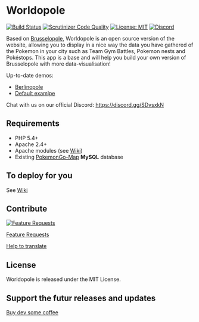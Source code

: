 # Worldopole

[![Build Status](https://scrutinizer-ci.com/g/brusselopole/Worldopole/badges/build.png?b=master)](https://scrutinizer-ci.com/g/brusselopole/Worldopole/build-status/master) [![Scrutinizer Code Quality](https://scrutinizer-ci.com/g/brusselopole/Worldopole/badges/quality-score.png?b=master)](https://scrutinizer-ci.com/g/brusselopole/Worldopole/?branch=master) [![License: MIT](https://img.shields.io/badge/License-MIT-blue.svg)](https://opensource.org/licenses/MIT) [![Discord](https://discordapp.com/api/guilds/221110649562988544/widget.png)](https://discord.gg/SDvsxkN)

Based on [Brusselopole](http://www.brusselopole.be), Worldopole is an open source version of the website, allowing you to display in a nice way the data you have gathered of the Pokemon in your city such as Team Gym Battles, Pokemon nests and Pokéstops. This app is a base and will help you build your own version of Brusselopole with more data-visualisation! 

Up-to-date demos:
- [Berlinopole](https://obihoernchen.net/pokemon/)
- [Default examlpe](http://pokemon.32k.ch/)

Chat with us on our official Discord: https://discord.gg/SDvsxkN

## Requirements
- PHP 5.4+
- Apache 2.4+
 - Apache modules (see [Wiki](https://github.com/brusselopole/Worldopole/wiki/Installation-instructions))
- Existing [PokemonGo-Map](https://github.com/PokemonGoMap/PokemonGo-Map) **MySQL** database

## To deploy for you
See [Wiki](https://github.com/brusselopole/Worldopole/wiki)

## Contribute 
[![Feature Requests](http://feathub.com/brusselopole/Worldopole?format=svg)](http://feathub.com/brusselopole/Worldopole)

[Feature Requests](http://feathub.com/brusselopole/Worldopole)

[Help to translate](https://github.com/brusselopole/Worldopole/wiki/Help-to-translate)

## License
Worldopole is released under the MIT License.

## Support the futur releases and updates
[Buy dev some coffee]( https://ko-fi.com/A850A1T)
